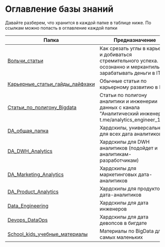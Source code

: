 # Оглавление базы знаний

Давайте разберем, что хранится в каждой папке в таблице ниже. По ссылкам можно попасть в оглавление каждой папки

| Папка                                                                                                            | Предназначение                                                                                                        |
| ---------------------------------------------------------------------------------------------------------------- | --------------------------------------------------------------------------------------------------------------------- |
| [Вольчи_статьи](Вольчи_статьи/Волчьи_статьи_оглавление.md)                                                       | Как срезать углы в карьере и добиваться стремительного успеха. Как осознанно и меркантильно зарабатывать деньги в IT. |
| [Карьерные\_статьи\_гайды\_лайфхаки](Карьерные_статьи_гайды_лайфхаки/Карьерные_статьи_гайды_лайфхаки_оглавление.md) | Обычные статьи по карьерному развитию в IT                                                                            |
| [Статьи\_по\_полигону\_Bigdata](Статьи_по_полигону_BigData/Статьи_по_полигону_BigData_оглавление.md)                | Статьи по полигону аналитики и инженерии данных с канала "Аналитический инженер"  t.me/analytics_engineer_1337        |
| [DA\_общая\_папка](DA_общая_папка/DA_общая_папка_оглавление.md)                                                    | Хардскилы, универсальные для всех дата аналитиков                                                                     |
| [DA\_DWH\_Analytics](DA_DWH_Analytics/DA_DWH_Analytics_оглавление.md)                                              | Хардскилы для DWH аналитиков (подойдет и аналитикам-разработчикам)                                                    |
| [DA\_Marketing\_Analytics](DA_Marketing_Analytics/DA_Marketing_Analytics_оглавление.md)                            | Хардскилы для маркетинговых дата-аналитиков                                                                           |
| [DA\_Product\_Analytics](DA_Product_Analytics/DA_Product_Analytics_оглавление.md)                                  | Хардскилы для продуктовых дата-аналитиков                                                                             |
| [Data\_Engineering](Data_Engineering/Data_Engineering_оглавление.md)                                              | Хардскилы для дата инженеров                                                                                          |
| [Devops\_DataOps](Devops_DataOps/Devops_DataOps_оглавление.md)                                                    | Хардскилы для дата девопсов в бигдате                                                                                 |
| [School\_kids\_учебные\_материалы](School_kids_учебные_материалы/School_kids_учебные_материалы_оглавление.md)       | Материалы по BigData для самых маленьких                                                                              |

